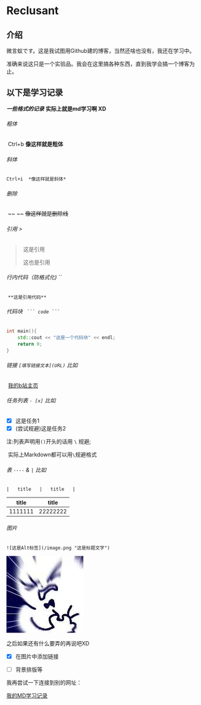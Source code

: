 # Reclusant

## 介绍

微言蚁です。这是我试图用Github建的博客，当然还啥也没有，我还在学习中。  

准确来说这只是一个实验品。我会在这里搞各种东西，直到我学会搞一个博客为止。  





## 以下是学习记录

***一些格式的记录***	**实际上就是md学习啊 XD**

###### 粗体 

​	Ctrl+b	**像这样就是粗体**

###### 斜体

 	Ctrl+i	*像这样就是斜体*

###### 删除

​	~~ ~~	~~像这样就是删除线~~

###### 引用	>			

> ​	这是引用
>
> ​	这也是引用

###### 行内代码（防格式化)	``

​	`**这是引用代码**`

###### 代码块	`  ``` code ``` `

```c++
int main(){
	std::cout << "这是一个代码块" << endl;
	return 0;
}
```

######  链接	`[填写链接文本](URL)`	比如

​	[我的b站主页](https://space.bilibili.com/12219245)

###### 任务列表 ` - [x] `	比如

- [x] 这是任务1
- [x] \(尝试规避)这是任务2

注:列表声明用`()`开头的话用 `\` 规避;

​	实际上Markdown都可以用`\`规避格式



###### 表	`----` & ` | `	比如

```
|	title	|	title	|
```

| title   | title    |
| ------- | -------- |
| 1111111 | 22222222 |

###### 图片

` ![这是Alt标签](/image.png "这是标题文字") `

![如果你看到这行字，说明我裂开了](image/head1.jpg "这是我注册时的头像")



之后如果还有什么要弄的再说吧XD

- [x] 在图片中添加链接
- [ ] 背景排版等



我再尝试一下连接到别的网址：

[我的MD学习记录](reclusant.github.io/MDlearning/)





